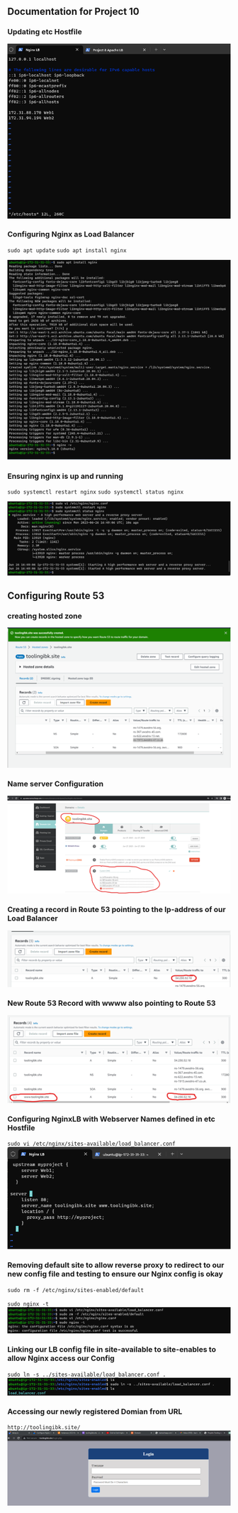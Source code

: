 ## **Documentation for Project 10**

### Updating etc Hostfile

![etc-hostfile-update](./Images/etc-hostFile-updated-for-local-DNS-resolution.png)

### Configuring Nginx as Load Balancer
`sudo apt update`
`sudo apt install nginx`

![Nginx-Installation](./Images/nginx-installation.png)

### Ensuring nginx is up and running
`sudo systemctl restart nginx`
`sudo systemctl status nginx`

![Nginx-status](./Images/making-sure-nginx-is-running.png)

## **Configuring Route 53**

### creating hosted zone

![Hosted-Zone-Creation](./Images/Route53-hosted-Zone-successfully-created.png)
### Name server Configuration

![Nameserver-Config](./Images/Name-server-config.png)

### Creating a record in Route 53 pointing to the Ip-address of our Load Balancer

![Route-53-record-for-Load-balancer](./Images/new-record-created-in-our-load-balancer-with-its-public-Ip-address.png)

### New Route 53 Record with wwww also pointing to Route 53

![New-Route-53-record-with-www-for-Load-balancer](./Images/new-record-with-www-created-pointing-to-Nginx-LB-address.png)

### Configuring NginxLB with Webserver Names defined in etc Hostfile

`sudo vi /etc/nginx/sites-available/load_balancer.conf`
![nginxLB-config-with-webserver-names-defined-in-ect-hostfiles](./Images/configuring-nginx-LB-with-Webserver-names-defined-in-etc-host.png)

### Removing default site to allow reverse proxy to redirect to our new config file and testing to ensure our Nginx config is okay

`sudo rm -f /etc/nginx/sites-enabled/default`

`sudo nginx -t`
![removing-default-site-to-allow-new-config-file-run-and-testing-our-nginx-config](./Images/removing-default-site-to-allow-new-config-file-run-and-testing-our-nginx-config.png)

### Linking our LB config file in site-available to site-enables to allow Nginx access our Config

`sudo ln -s ../sites-available/load_balancer.conf .`
![linking-LB-config-file-in-site-available-to-site-enabled](./Images/linking-LB-config-file-in-site-available-to-site-enabled.png)

### Accessing our newly registered Domian from URL

`http://toolingibk.site/`
![Accessing-our-web-server-using-newly-registered-domain](./Images/Accessing-our-web-server-using-newly-registered-domain.png)